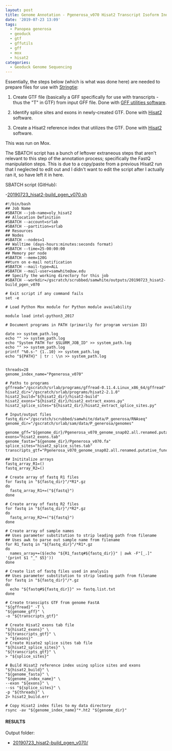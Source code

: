 ```yaml
---
layout: post
title: Genome Annotation - Pgenerosa_v070 Hisat2 Transcript Isoform Index
date: '2019-07-23 13:09'
tags:
  - Panopea generosa
  - geoduck
  - gtf
  - gffutils
  - gff
  - mox
  - hisat2
categories:
  - Geoduck Genome Sequencing
---
```


Essentially, the steps below (which is what was done here) are needed to prepare files for use with [Stringtie](https://ccb.jhu.edu/software/stringtie/index.shtml):

1. Create GTF file (basically a GFF specifically for use with transcripts - thus the "T" in GTF) from input GFF file. Done with [GFF utilities software](http://ccb.jhu.edu/software/stringtie/gff.shtml).

2. Identify splice sites and exons in newly-created GTF. Done with [Hisat2](https://ccb.jhu.edu/software/hisat2/manual.shtml) software.

3. Create a Hisat2 reference index that utilizes the GTF. Done with [Hisat2](https://ccb.jhu.edu/software/hisat2/manual.shtml) software.

This was run on Mox.

The SBATCH script has a bunch of leftover extraneous steps that aren't relevant to this step of the annotation process; specifically the FastQ manipulation steps. This is due to a copy/paste from a previous Hisat2 run that I neglected to edit out and I didn't want to edit the script after I actually ran it, so have left it in here.

SBATCH script (GitHub):

-[20190723_hisat2-build_pgen_v070.sh](https://github.com/RobertsLab/sams-notebook/blob/master/sbatch_scripts/20190723_hisat2-build_pgen_v070.sh)

```shell
#!/bin/bash
## Job Name
#SBATCH --job-name=oly_hisat2
## Allocation Definition
#SBATCH --account=srlab
#SBATCH --partition=srlab
## Resources
## Nodes
#SBATCH --nodes=1
## Walltime (days-hours:minutes:seconds format)
#SBATCH --time=25-00:00:00
## Memory per node
#SBATCH --mem=120G
##turn on e-mail notification
#SBATCH --mail-type=ALL
#SBATCH --mail-user=samwhite@uw.edu
## Specify the working directory for this job
#SBATCH --workdir=/gscratch/scrubbed/samwhite/outputs/20190723_hisat2-build_pgen_v070

# Exit script if any command fails
set -e

# Load Python Mox module for Python module availability

module load intel-python3_2017

# Document programs in PATH (primarily for program version ID)

date >> system_path.log
echo "" >> system_path.log
echo "System PATH for $SLURM_JOB_ID" >> system_path.log
echo "" >> system_path.log
printf "%0.s-" {1..10} >> system_path.log
echo "${PATH}" | tr : \\n >> system_path.log


threads=28
genome_index_name="Pgenerosa_v070"

# Paths to programs
gffread="/gscratch/srlab/programs/gffread-0.11.4.Linux_x86_64/gffread"
hisat2_dir="/gscratch/srlab/programs/hisat2-2.1.0"
hisat2_build="${hisat2_dir}/hisat2-build"
hisat2_exons="${hisat2_dir}/hisat2_extract_exons.py"
hisat2_splice_sites="${hisat2_dir}/hisat2_extract_splice_sites.py"

# Input/output files
fastq_dir="/gscratch/scrubbed/samwhite/data/P_generosa/RNAseq"
genome_dir="/gscratch/srlab/sam/data/P_generosa/genomes"

genome_gff="${genome_dir}/Pgenerosa_v070_genome_snap02.all.renamed.putative_function.domain_added.gff"
exons="hisat2_exons.tab"
genome_fasta="${genome_dir}/Pgenerosa_v070.fa"
splice_sites="hisat2_splice_sites.tab"
transcripts_gtf="Pgenerosa_v070_genome_snap02.all.renamed.putative_function.domain_added.gtf"

## Inititalize arrays
fastq_array_R1=()
fastq_array_R2=()

# Create array of fastq R1 files
for fastq in "${fastq_dir}"/*R1*.gz
do
  fastq_array_R1+=("${fastq}")
done

# Create array of fastq R2 files
for fastq in "${fastq_dir}"/*R2*.gz
do
  fastq_array_R2+=("${fastq}")
done

# Create array of sample names
## Uses parameter substitution to strip leading path from filename
## Uses awk to parse out sample name from filename
for R1_fastq in "${fastq_dir}"/*R1*.gz
do
  names_array+=($(echo "${R1_fastq#${fastq_dir}}" | awk -F"[_.]" '{print $1 "_" $5}'))
done

# Create list of fastq files used in analysis
## Uses parameter substitution to strip leading path from filename
for fastq in "${fastq_dir}"/*.gz
do
  echo "${fastq#${fastq_dir}}" >> fastq.list.txt
done

# Create transcipts GTF from genome FastA
"${gffread}" -T \
"${genome_gff}" \
-o "${transcripts_gtf}"

# Create Hisat2 exons tab file
"${hisat2_exons}" \
"${transcripts_gtf}" \
> "${exons}"
# Create Hisate2 splice sites tab file
"${hisat2_splice_sites}" \
"${transcripts_gtf}" \
> "${splice_sites}"

# Build Hisat2 reference index using splice sites and exons
"${hisat2_build}" \
"${genome_fasta}" \
"${genome_index_name}" \
--exon "${exons}" \
--ss "${splice_sites}" \
-p "${threads}" \
2> hisat2_build.err

# Copy Hisat2 index files to my data directory
rsync -av "${genome_index_name}"*.ht2 "${genome_dir}"
```

#### RESULTS

Output folder:

- [20190723_hisat2-build_pgen_v070/]()
